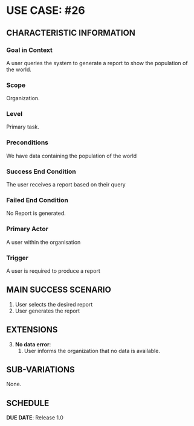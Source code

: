 # USE CASE: #26

## CHARACTERISTIC INFORMATION

### Goal in Context
A user queries the system to generate a report to show the population of the world.

### Scope

Organization.

### Level

Primary task.

### Preconditions

We have data containing the population of the world

### Success End Condition

The user receives a report based on their query

### Failed End Condition

No Report is generated.

### Primary Actor

A user within the organisation

### Trigger

A user is required to produce a report

## MAIN SUCCESS SCENARIO

1. User selects the desired report
2. User generates the report


## EXTENSIONS

3. **No data error**:
    1. User informs the organization that no data is available.

## SUB-VARIATIONS

None.

## SCHEDULE

**DUE DATE**: Release 1.0